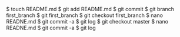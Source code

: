 $ touch README.md
$ git add README.md
$ git commit
$ git branch first_branch
$ git  first_branch
$ git checkout first_branch
$ nano READNE.md
$ git commit -a
$ git log
$ git checkout master
$ nano READNE.md
$ git commit -a
$ git log
